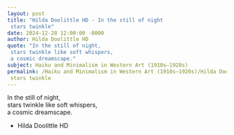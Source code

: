 ```yaml
---
layout: post
title: "Hilda Doolittle HD - In the still of night  
 stars twinkle"
date: 2024-12-28 12:00:00 -0000
author: Hilda Doolittle HD
quote: "In the still of night,  
 stars twinkle like soft whispers,  
 a cosmic dreamscape."
subject: Haiku and Minimalism in Western Art (1910s–1920s)
permalink: /Haiku and Minimalism in Western Art (1910s–1920s)/Hilda Doolittle HD/Hilda Doolittle HD - In the still of night  
 stars twinkle
---
```


In the still of night,  
 stars twinkle like soft whispers,  
 a cosmic dreamscape.

- Hilda Doolittle HD
